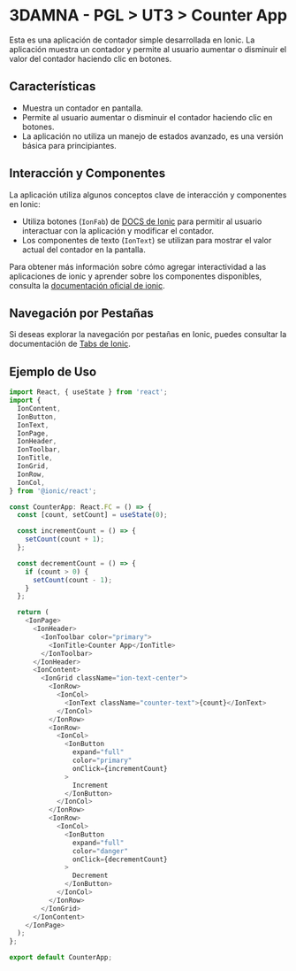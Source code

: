 # 3DAMNA - PGL > UT3 > Counter App

Esta es una aplicación de contador simple desarrollada en Ionic. La aplicación muestra un contador y permite al usuario aumentar o disminuir el valor del contador haciendo clic en botones.

## Características

- Muestra un contador en pantalla.
- Permite al usuario aumentar o disminuir el contador haciendo clic en botones.
- La aplicación no utiliza un manejo de estados avanzado, es una versión básica para principiantes.

## Interacción y Componentes

La aplicación utiliza algunos conceptos clave de interacción y componentes en Ionic:

- Utiliza botones (`IonFab`) de [DOCS de Ionic](https://ionicframework.com/docs/api/fab) para permitir al usuario interactuar con la aplicación y modificar el contador.
- Los componentes de texto (`IonText`) se utilizan para mostrar el valor actual del contador en la pantalla.

Para obtener más información sobre cómo agregar interactividad a las aplicaciones de ionic y aprender sobre los componentes disponibles, consulta la [documentación oficial de ionic](https://ionicframework.com/docs/).

## Navegación por Pestañas

Si deseas explorar la navegación por pestañas en Ionic, puedes consultar la documentación de [Tabs de Ionic](https://ionicframework.com/docs/api/tabs).

## Ejemplo de Uso

```javascript
import React, { useState } from 'react';
import {
  IonContent,
  IonButton,
  IonText,
  IonPage,
  IonHeader,
  IonToolbar,
  IonTitle,
  IonGrid,
  IonRow,
  IonCol,
} from '@ionic/react';

const CounterApp: React.FC = () => {
  const [count, setCount] = useState(0);

  const incrementCount = () => {
    setCount(count + 1);
  };

  const decrementCount = () => {
    if (count > 0) {
      setCount(count - 1);
    }
  };

  return (
    <IonPage>
      <IonHeader>
        <IonToolbar color="primary">
          <IonTitle>Counter App</IonTitle>
        </IonToolbar>
      </IonHeader>
      <IonContent>
        <IonGrid className="ion-text-center">
          <IonRow>
            <IonCol>
              <IonText className="counter-text">{count}</IonText>
            </IonCol>
          </IonRow>
          <IonRow>
            <IonCol>
              <IonButton
                expand="full"
                color="primary"
                onClick={incrementCount}
              >
                Increment
              </IonButton>
            </IonCol>
          </IonRow>
          <IonRow>
            <IonCol>
              <IonButton
                expand="full"
                color="danger"
                onClick={decrementCount}
              >
                Decrement
              </IonButton>
            </IonCol>
          </IonRow>
        </IonGrid>
      </IonContent>
    </IonPage>
  );
};

export default CounterApp;
